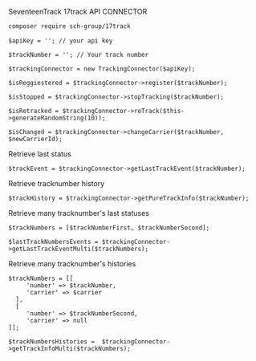 SeventeenTrack 17track API CONNECTOR


```bash
composer require sch-group/17track
```


```
$apiKey = ''; // your api key

$trackNumber = ''; // Your track number

$trackingConnector = new TrackingConnector($apiKey);

$isReggiestered = $trackingConnector->register($trackNumber);

$isStopped = $trackingConnector->stopTracking($trackNumber);

$isRetracked = $trackingConnector->reTrack($this->generateRandomString(10));

$isChanged = $trackingConnector->changeCarrier($trackNumber, $newCarrierId);

```
Retrieve last status 

```
$trackEvent = $trackingConnector->getLastTrackEvent($trackNumber);
```

Retrieve tracknumber history 

```
$trackHistory = $trackingConnector->getPureTrackInfo($trackNumber);
```

Retrieve many tracknumber's last statuses

```
$trackNumbers = [$trackNumberFirst, $trackNumberSecond];

$lastTrackNumbersEvents = $trackingConnector->getLastTrackEventMulti($trackNumbers);

```
Retrieve many tracknumber's histories
```
$trackNumbers = [[
     'number' => $trackNumber,
     'carrier' => $carrier
  ],
  [
     'number' => $trackNumberSecond,
     'carrier' => null
]];
 
$trackNumbersHistories =  $trackingConnector->getTrackInfoMulti($trackNumbers);
```